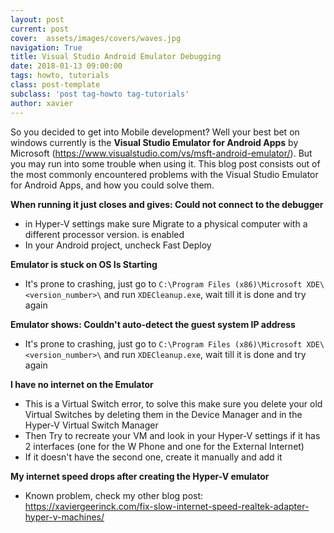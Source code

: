 ```yaml
---
layout: post
current: post
cover:  assets/images/covers/waves.jpg
navigation: True
title: Visual Studio Android Emulator Debugging
date: 2018-01-13 09:00:00
tags: howto, tutorials
class: post-template
subclass: 'post tag-howto tag-tutorials'
author: xavier
---
```


So you decided to get into Mobile development? Well your best bet on windows currently is the **Visual Studio Emulator for Android Apps** by Microsoft (https://www.visualstudio.com/vs/msft-android-emulator/). But you may run into some trouble when using it. This blog post consists out of the most commonly encountered problems with the Visual Studio Emulator for Android Apps, and how you could solve them.

**When running it just closes and gives: Could not connect to the debugger**

* in Hyper-V settings make sure Migrate to a physical computer with a different processor version. is enabled
* In your Android project, uncheck Fast Deploy

**Emulator is stuck on OS Is Starting**

* It's prone to crashing, just go to `C:\Program Files (x86)\Microsoft XDE\<version_number>\` and run `XDECleanup.exe`, wait till it is done and try again

**Emulator shows: Couldn't auto-detect the guest system IP address**

* It's prone to crashing, just go to `C:\Program Files (x86)\Microsoft XDE\<version_number>\` and run `XDECleanup.exe`, wait till it is done and try again

**I have no internet on the Emulator**

* This is a Virtual Switch error, to solve this make sure you delete your old Virtual Switches by deleting them in the Device Manager and in the Hyper-V Virtual Switch Manager
* Then Try to recreate your VM and look in your Hyper-V settings if it has 2 interfaces (one for the W Phone and one for the External Internet)
* If it doesn't have the second one, create it manually and add it

**My internet speed drops after creating the Hyper-V emulator**

* Known problem, check my other blog post: https://xaviergeerinck.com/fix-slow-internet-speed-realtek-adapter-hyper-v-machines/

